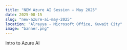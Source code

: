 ```yaml
---
title: "NEW Azure AI Session – May 2025"
date: 2025-08-15
slug: "new-azure-ai-may-2025"
location: "Alrayya - Microsoft Office, Kuwait City"
image: "banner.png"
---
```


Intro to Azure AI 